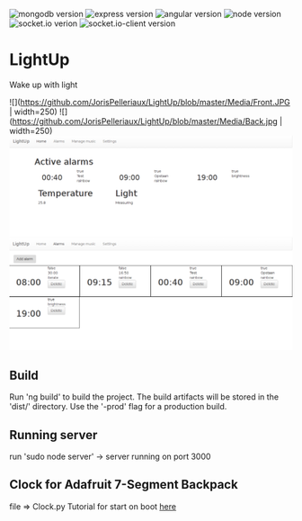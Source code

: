 <!-- Badges section here. -->
![mongodb version](https://img.shields.io/badge/Mongodb-v2.2.31-117a01.svg)
![express version](https://img.shields.io/badge/Express-v4.16.2-e59b06.svg)
![angular version](https://img.shields.io/badge/Angular-v5.1.2-f70202.svg)
![node version](https://img.shields.io/badge/Node-v9.3.0-1cc401.svg)
![socket.io verion](https://img.shields.io/badge/Socket.io-v2.0.4-000000.svg)
![socket.io-client version](https://img.shields.io/badge/Socket.io_version-v2.0.4-000000.svg)

# LightUp
Wake up with light

![](https://github.com/JorisPelleriaux/LightUp/blob/master/Media/Front.JPG | width=250)
![](https://github.com/JorisPelleriaux/LightUp/blob/master/Media/Back.jpg | width=250)
![Homepage](https://github.com/JorisPelleriaux/LightUp/blob/master/Media/Homepage.png)
![Alarms](https://github.com/JorisPelleriaux/LightUp/blob/master/Media/Alarms.png)

## Build

Run 'ng build' to build the project. The build artifacts will be stored in the 'dist/' directory. Use the '-prod' flag for a production build.

## Running server

run 'sudo node server' -> server running on port 3000

## Clock for Adafruit 7-Segment Backpack  

file => Clock.py
Tutorial for start on boot [here](https://www.raspberrypi-spy.co.uk/2015/10/how-to-autorun-a-python-script-on-boot-using-systemd/)
